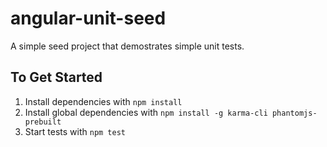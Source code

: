 # angular-unit-seed
A simple seed project that demostrates simple unit tests.

## To Get Started
1.  Install dependencies with ```npm install```
2.  Install global dependencies with ```npm install -g karma-cli phantomjs-prebuilt```
3.  Start tests with ```npm test```